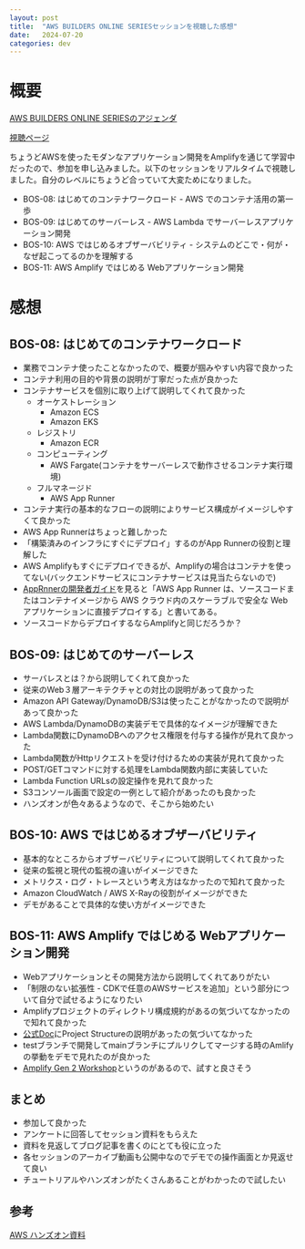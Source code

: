 ```yaml
---
layout: post
title:  "AWS BUILDERS ONLINE SERIESセッションを視聴した感想"
date:   2024-07-20
categories: dev
---
```


# 概要

[AWS BUILDERS ONLINE SERIESのアジェンダ](https://pages.awscloud.com/rs/112-TZM-766/images/AWS-Builders-Online-Series_2024-Q3_Agenda.pdf)

[視聴ページ](https://buildersonline.awslivestream.com/?trk=21aceb35-5bb1-40a9-aa1c-94db6b7ca4dc&trkcampaign=builders-online-seri)

ちょうどAWSを使ったモダンなアプリケーション開発をAmplifyを通じて学習中だったので、参加を申し込みました。以下のセッションをリアルタイムで視聴しました。自分のレベルにちょうど合っていて大変ためになりました。
- BOS-08: はじめてのコンテナワークロード - AWS でのコンテナ活⽤の第⼀歩
- BOS-09: はじめてのサーバーレス - AWS Lambda でサーバーレスアプリケーション開発
- BOS-10: AWS ではじめるオブザーバビリティ - システムのどこで・何が・なぜ起こってるのかを理解する 
- BOS-11: AWS Amplify ではじめる Webアプリケーション開発

# 感想

## BOS-08: はじめてのコンテナワークロード

- 業務でコンテナ使ったことなかったので、概要が掴みやすい内容で良かった
- コンテナ利用の目的や背景の説明が丁寧だった点が良かった
- コンテナサービスを個別に取り上げて説明してくれて良かった
  - オーケストレーション
    - Amazon ECS
    - Amazon EKS
  - レジストリ
    - Amazon ECR
  - コンピューティング
    - AWS Fargate(コンテナをサーバーレスで動作させるコンテナ実行環境)
  - フルマネージド
    - AWS App Runner
- コンテナ実行の基本的なフローの説明によりサービス構成がイメージしやすくて良かった
- AWS App Runnerはちょっと難しかった
- 「構築済みのインフラにすぐにデプロイ」するのがApp Runnerの役割と理解した
- AWS Amplifyもすぐにデプロイできるが、Amplifyの場合はコンテナを使ってない(バックエンドサービスにコンテナサービスは見当たらないので)
- [AppRnnerの開発者ガイド](https://docs.aws.amazon.com/apprunner/latest/dg/what-is-apprunner.html)を見ると「AWS App Runner は、ソースコードまたはコンテナイメージから AWS クラウド内のスケーラブルで安全な Web アプリケーションに直接デプロイする」と書いてある。
- ソースコードからデプロイするならAmplifyと同じだろうか？

## BOS-09: はじめてのサーバーレス

- サーバレスとは？から説明してくれて良かった
- 従来のWeb３層アーキテクチャとの対比の説明があって良かった
- Amazon API Gateway/DynamoDB/S3は使ったことがなかったので説明があって良かった
- AWS Lambda/DynamoDBの実装デモで具体的なイメージが理解できた
- Lambda関数にDynamoDBへのアクセス権限を付与する操作が見れて良かった
- Lambda関数がHttpリクエストを受け付けるための実装が見れて良かった
- POST/GETコマンドに対する処理をLambda関数内部に実装していた
- Lambda Function URLsの設定操作を見れて良かった
- S3コンソール画面で設定の一例として紹介があったのも良かった
- ハンズオンが色々あるようなので、そこから始めたい

## BOS-10: AWS ではじめるオブザーバビリティ

- 基本的なところからオブザーバビリティについて説明してくれて良かった
- 従来の監視と現代の監視の違いがイメージできた
- メトリクス・ログ・トレースという考え方はなかったので知れて良かった
- Amazon CloudWatch / AWS X-Rayの役割がイメージができた
- デモがあることで具体的な使い方がイメージできた

## BOS-11: AWS Amplify ではじめる Webアプリケーション開発

- Webアプリケーションとその開発方法から説明してくれてありがたい
- 「制限のない拡張性 - CDKで任意のAWSサービスを追加」という部分について自分で試せるようになりたい
- Amplifyプロジェクトのディレクトリ構成規約があるの気づいてなかったので知れて良かった
- [公式Doc](https://docs.amplify.aws/react/reference/project-structure/)にProject Structureの説明があったの気づいてなかった
- testブランチで開発してmainブランチにプルリクしてマージする時のAmlifyの挙動をデモで見れたのが良かった
- [Amplify Gen 2 Workshop](https://catalog.workshops.aws/amplify-core/en-US)というのがあるので、試すと良さそう

## まとめ

- 参加して良かった
- アンケートに回答してセッション資料をもらえた
- 資料を見返してブログ記事を書くのにとても役に立った
- 各セッションのアーカイブ動画も公開中なのでデモでの操作画面とか見返せて良い
- チュートリアルやハンズオンがたくさんあることがわかったので試したい

## 参考

[AWS ハンズオン資料](https://aws.amazon.com/jp/events/aws-event-resource/hands-on/)
